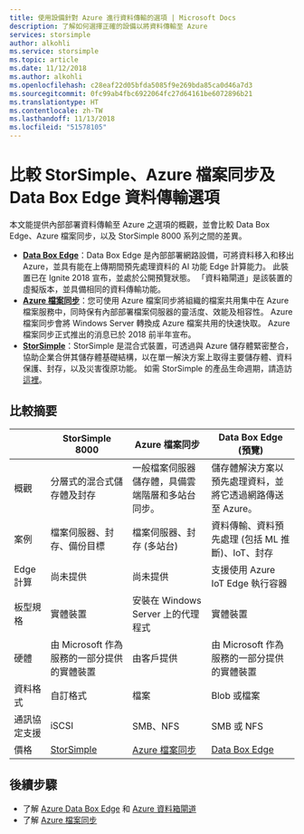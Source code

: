 ```yaml
---
title: 使用設備針對 Azure 進行資料傳輸的選項 | Microsoft Docs
description: 了解如何選擇正確的設備以將資料傳輸至 Azure
services: storsimple
author: alkohli
ms.service: storsimple
ms.topic: article
ms.date: 11/12/2018
ms.author: alkohli
ms.openlocfilehash: c28eaf22d05bfda5085f9e269bda85ca0d46a7d3
ms.sourcegitcommit: 0fc99ab4fbc6922064fc27d64161be6072896b21
ms.translationtype: HT
ms.contentlocale: zh-TW
ms.lasthandoff: 11/13/2018
ms.locfileid: "51578105"
---
```

# <a name="compare-storsimple-with-azure-file-sync-and-data-box-edge-data-transfer-options"></a>比較 StorSimple、Azure 檔案同步及 Data Box Edge 資料傳輸選項 
 
本文能提供內部部署資料傳輸至 Azure 之選項的概觀，並會比較 Data Box Edge、Azure 檔案同步，以及 StorSimple 8000 系列之間的差異。

- **[Data Box Edge](/azure/databox-online/data-box-edge-overview.md)**：Data Box Edge 是內部部署網路設備，可將資料移入和移出 Azure，並具有能在上傳期間預先處理資料的 AI 功能 Edge 計算能力。 此裝置已在 Ignite 2018 宣布，並處於公開預覽狀態。 「資料箱閘道」是該裝置的虛擬版本，並具備相同的資料傳輸功能。
- **[Azure 檔案同步](/azure/storage/files/storage-sync-files-deployment-guide.md)**：您可使用 Azure 檔案同步將組織的檔案共用集中在 Azure 檔案服務中，同時保有內部部署檔案伺服器的靈活度、效能及相容性。 Azure 檔案同步會將 Windows Server 轉換成 Azure 檔案共用的快速快取。 Azure 檔案同步正式推出的消息已於 2018 前半年宣布。
- **[StorSimple](/azure/storsimple/storsimple-overview.md)**：StorSimple 是混合式裝置，可透過與 Azure 儲存體緊密整合，協助企業合併其儲存體基礎結構，以在單一解決方案上取得主要儲存體、資料保護、封存，以及災害復原功能。 如需 StorSimple 的產品生命週期，請造訪[這裡](https://support.microsoft.com/lifecycle/search?alpha=Azure%20StorSimple%208000%20Series)。

## <a name="comparison-summary"></a>比較摘要

|                           |StorSimple 8000   |Azure 檔案同步   |Data Box Edge (預覽)           |
|---------------------------|----------------------------------------|-------------------------------|-----------------------------------------|
|概觀         |分層式的混合式儲存體及封存|一般檔案伺服器儲存體，具備雲端階層和多站台同步。  |儲存體解決方案以預先處理資料，並將它透過網路傳送至 Azure。        |
|案例        |檔案伺服器、封存、備份目標 |檔案伺服器、封存 (多站台)   |資料傳輸、資料預先處理 (包括 ML 推斷)、IoT、封存    |
|Edge 計算     |尚未提供 |尚未提供 |支援使用 Azure IoT Edge 執行容器    |
|板型規格      |實體裝置   |安裝在 Windows Server 上的代理程式 |實體裝置   |
|硬體         |由 Microsoft 作為服務的一部分提供的實體裝置 | 由客戶提供 |由 Microsoft 作為服務的一部分提供的實體裝置  |
|資料格式      |自訂格式   |檔案         |Blob 或檔案    |
|通訊協定支援 |iSCSI          |SMB、NFS    | SMB 或 NFS      |
|價格          |[StorSimple](https://azure.microsoft.com/pricing/details/storsimple/) |[Azure 檔案同步](https://azure.microsoft.com/pricing/details/storage/files/)  |[Data Box Edge](https://azure.microsoft.com/pricing/details/storage/databox/edge/)  |

## <a name="next-steps"></a>後續步驟

- 了解 [Azure Data Box Edge](/azure/databox-online/data-box-edge-overview) 和 [Azure 資料箱閘道](/azure/databox-online/data-box-gateway-overview)
- 了解 [Azure 檔案同步](/azure/storage/files/storage-sync-files-deployment-guide)
